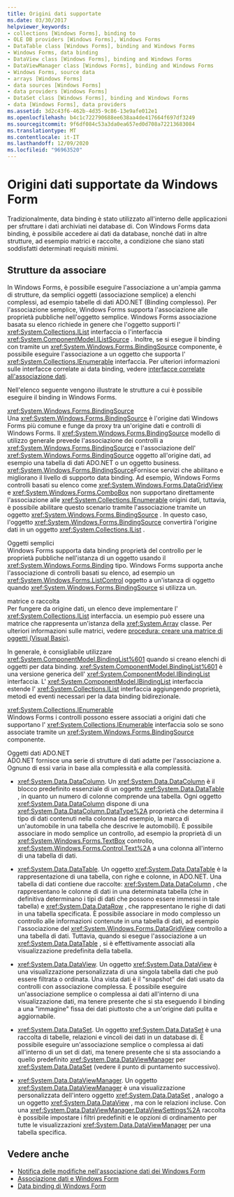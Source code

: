 ```yaml
---
title: Origini dati supportate
ms.date: 03/30/2017
helpviewer_keywords:
- collections [Windows Forms], binding to
- OLE DB providers [Windows Forms], Windows Forms
- DataTable class [Windows Forms], binding and Windows Forms
- Windows Forms, data binding
- DataView class [Windows Forms], binding and Windows Forms
- DataViewManager class [Windows Forms], binding and Windows Forms
- Windows Forms, source data
- arrays [Windows Forms]
- data sources [Windows Forms]
- data providers [Windows Forms]
- DataSet class [Windows Forms], binding and Windows Forms
- data [Windows Forms], data providers
ms.assetid: 3d2c43f6-462b-4d35-9c86-13e9afe012e1
ms.openlocfilehash: b4c1c722790688ee638aa4de417664f697df3249
ms.sourcegitcommit: 9f6df084c53a3da0ea657ed0d708a72213683084
ms.translationtype: MT
ms.contentlocale: it-IT
ms.lasthandoff: 12/09/2020
ms.locfileid: "96963520"
---
```

# <a name="data-sources-supported-by-windows-forms"></a>Origini dati supportate da Windows Form

Tradizionalmente, data binding è stato utilizzato all'interno delle applicazioni per sfruttare i dati archiviati nei database di. Con Windows Forms data binding, è possibile accedere ai dati da database, nonché dati in altre strutture, ad esempio matrici e raccolte, a condizione che siano stati soddisfatti determinati requisiti minimi.  
  
## <a name="structures-to-bind-to"></a>Strutture da associare  

 In Windows Forms, è possibile eseguire l'associazione a un'ampia gamma di strutture, da semplici oggetti (associazione semplice) a elenchi complessi, ad esempio tabelle di dati ADO.NET (Binding complesso). Per l'associazione semplice, Windows Forms supporta l'associazione alle proprietà pubbliche nell'oggetto semplice. Windows Forms associazione basata su elenco richiede in genere che l'oggetto supporti l' <xref:System.Collections.IList> interfaccia o l'interfaccia <xref:System.ComponentModel.IListSource> . Inoltre, se si esegue il binding con tramite un <xref:System.Windows.Forms.BindingSource> componente, è possibile eseguire l'associazione a un oggetto che supporta l' <xref:System.Collections.IEnumerable> interfaccia. Per ulteriori informazioni sulle interfacce correlate ai data binding, vedere [interfacce correlate all'associazione dati](interfaces-related-to-data-binding.md).  
  
 Nell'elenco seguente vengono illustrate le strutture a cui è possibile eseguire il binding in Windows Forms.  
  
 <xref:System.Windows.Forms.BindingSource>  
 Una <xref:System.Windows.Forms.BindingSource> è l'origine dati Windows Forms più comune e funge da proxy tra un'origine dati e controlli di Windows Forms. Il <xref:System.Windows.Forms.BindingSource> modello di utilizzo generale prevede l'associazione dei controlli a <xref:System.Windows.Forms.BindingSource> e l'associazione dell' <xref:System.Windows.Forms.BindingSource> oggetto all'origine dati, ad esempio una tabella di dati ADO.NET o un oggetto business. <xref:System.Windows.Forms.BindingSource>Fornisce servizi che abilitano e migliorano il livello di supporto data binding. Ad esempio, Windows Forms controlli basati su elenco come <xref:System.Windows.Forms.DataGridView> e <xref:System.Windows.Forms.ComboBox> non supportano direttamente l'associazione alle <xref:System.Collections.IEnumerable> origini dati, tuttavia, è possibile abilitare questo scenario tramite l'associazione tramite un oggetto <xref:System.Windows.Forms.BindingSource> . In questo caso, l'oggetto <xref:System.Windows.Forms.BindingSource> convertirà l'origine dati in un oggetto <xref:System.Collections.IList> .  
  
 Oggetti semplici  
 Windows Forms supporta data binding proprietà del controllo per le proprietà pubbliche nell'istanza di un oggetto usando il <xref:System.Windows.Forms.Binding> tipo. Windows Forms supporta anche l'associazione di controlli basati su elenco, ad esempio un <xref:System.Windows.Forms.ListControl> oggetto a un'istanza di oggetto quando <xref:System.Windows.Forms.BindingSource> si utilizza un.  
  
 matrice o raccolta  
 Per fungere da origine dati, un elenco deve implementare l' <xref:System.Collections.IList> interfaccia. un esempio può essere una matrice che rappresenta un'istanza della <xref:System.Array> classe. Per ulteriori informazioni sulle matrici, vedere [procedura: creare una matrice di oggetti (Visual Basic)](/previous-versions/visualstudio/visual-studio-2010/487y7874(v=vs.100)).  
  
 In generale, è consigliabile utilizzare <xref:System.ComponentModel.BindingList%601> quando si creano elenchi di oggetti per data binding. <xref:System.ComponentModel.BindingList%601> è una versione generica dell' <xref:System.ComponentModel.IBindingList> interfaccia. L' <xref:System.ComponentModel.IBindingList> interfaccia estende l' <xref:System.Collections.IList> interfaccia aggiungendo proprietà, metodi ed eventi necessari per la data binding bidirezionale.  
  
 <xref:System.Collections.IEnumerable>  
 Windows Forms i controlli possono essere associati a origini dati che supportano l' <xref:System.Collections.IEnumerable> interfaccia solo se sono associate tramite un <xref:System.Windows.Forms.BindingSource> componente.  
  
 Oggetti dati ADO.NET  
 ADO.NET fornisce una serie di strutture di dati adatte per l'associazione a. Ognuno di essi varia in base alla complessità e alla complessità.  
  
- <xref:System.Data.DataColumn>. Un <xref:System.Data.DataColumn> è il blocco predefinito essenziale di un oggetto <xref:System.Data.DataTable> , in quanto un numero di colonne comprende una tabella. Ogni oggetto <xref:System.Data.DataColumn> dispone di una <xref:System.Data.DataColumn.DataType%2A> proprietà che determina il tipo di dati contenuti nella colonna (ad esempio, la marca di un'automobile in una tabella che descrive le automobili). È possibile associare in modo semplice un controllo, ad esempio la proprietà di un <xref:System.Windows.Forms.TextBox> controllo, <xref:System.Windows.Forms.Control.Text%2A> a una colonna all'interno di una tabella di dati.  
  
- <xref:System.Data.DataTable>. Un oggetto <xref:System.Data.DataTable> è la rappresentazione di una tabella, con righe e colonne, in ADO.NET. Una tabella di dati contiene due raccolte: <xref:System.Data.DataColumn> , che rappresentano le colonne di dati in una determinata tabella (che in definitiva determinano i tipi di dati che possono essere immessi in tale tabella) e <xref:System.Data.DataRow> , che rappresentano le righe di dati in una tabella specificata. È possibile associare in modo complesso un controllo alle informazioni contenute in una tabella di dati, ad esempio l'associazione del <xref:System.Windows.Forms.DataGridView> controllo a una tabella di dati. Tuttavia, quando si esegue l'associazione a un <xref:System.Data.DataTable> , si è effettivamente associati alla visualizzazione predefinita della tabella.  
  
- <xref:System.Data.DataView>. Un oggetto <xref:System.Data.DataView> è una visualizzazione personalizzata di una singola tabella dati che può essere filtrata o ordinata. Una vista dati è il "snapshot" dei dati usato da controlli con associazione complessa. È possibile eseguire un'associazione semplice o complessa ai dati all'interno di una visualizzazione dati, ma tenere presente che si sta eseguendo il binding a una "immagine" fissa dei dati piuttosto che a un'origine dati pulita e aggiornabile.  
  
- <xref:System.Data.DataSet>. Un oggetto <xref:System.Data.DataSet> è una raccolta di tabelle, relazioni e vincoli dei dati in un database di. È possibile eseguire un'associazione semplice o complessa ai dati all'interno di un set di dati, ma tenere presente che si sta associando a quello predefinito <xref:System.Data.DataViewManager> per <xref:System.Data.DataSet> (vedere il punto di puntamento successivo).  
  
- <xref:System.Data.DataViewManager>. Un oggetto <xref:System.Data.DataViewManager> è una visualizzazione personalizzata dell'intero oggetto <xref:System.Data.DataSet> , analogo a un oggetto <xref:System.Data.DataView> , ma con le relazioni incluse. Con una <xref:System.Data.DataViewManager.DataViewSettings%2A> raccolta è possibile impostare i filtri predefiniti e le opzioni di ordinamento per tutte le visualizzazioni <xref:System.Data.DataViewManager> per una tabella specifica.  
  
## <a name="see-also"></a>Vedere anche

- [Notifica delle modifiche nell'associazione dati dei Windows Form](change-notification-in-windows-forms-data-binding.md)
- [Associazione dati e Windows Form](data-binding-and-windows-forms.md)
- [Data binding di Windows Form](windows-forms-data-binding.md)
